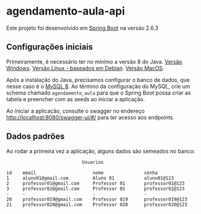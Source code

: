# agendamento-aula-api
Este projeto foi desenvolvido em [Spring Boot](https://spring.io/quickstart) na versão 2.6.3

## Configurações iniciais
Primeiramente, é necessário ter no mínimo a versão 8 do Java.
[Versão Windows](https://www.oracle.com/java/technologies/downloads/#java8-windows).
[Versão Linux - baseados em Debian](https://www.oracle.com/java/technologies/downloads/#java8-linux).
[Versão MacOS](https://www.oracle.com/java/technologies/downloads/#java8-mac).

Após a instalação do Java, precisamos configurar o banco de dados, que nesse caso é o [MySQL 8](https://dev.mysql.com/downloads/mysql/). Ao término da configuração do MySQL, crie um schema chamado `agendamento_aula` para que o Spring Boot possa criar as tabela e preencher com as seeds ao iniciar a aplicação.

Ao iniciar a aplicação, consulte o swagger no endereço [http://localhost:8080/swagger-ui/#/](http://localhost:8080/swagger-ui/#/) para ter acesso aos endpoints.

## Dados padrões
Ao rodar a primeira vez a aplicação, alguns dados são semeados no banco:

```
                            Usuarios

id    email                     nome               senha
1     aluno01@gmail.com         Aluno 01           aluno01@123
2     professor01@gmail.com     Professor 01       professor01@123
3     professor02@gmail.com     Professor 02       professor02@123
-     -                         -                  -
20    professor019@gmail.com    Professor 019      professor019@123
21    professor020@gmail.com    Professor 020      professor020@123
```
